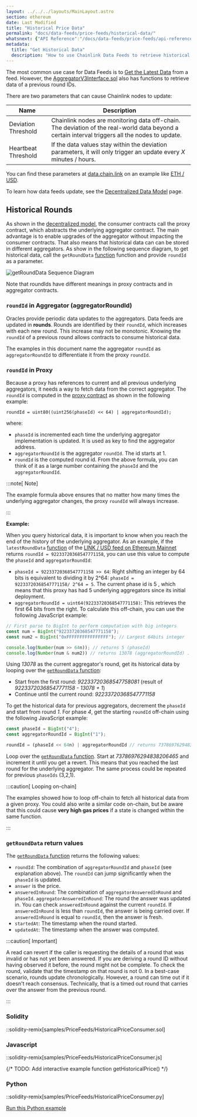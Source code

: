 ```yaml
---
layout: ../../../layouts/MainLayout.astro
section: ethereum
date: Last Modified
title: "Historical Price Data"
permalink: "docs/data-feeds/price-feeds/historical-data/"
whatsnext: {"API Reference":"/docs/data-feeds/price-feeds/api-reference/", "Contract Addresses":"/docs/data-feeds/"}
metadata:
  title: "Get Historical Data"
  description: "How to use Chainlink Data Feeds to retrieve historical data in your smart contracts."
---
```


The most common use case for Data Feeds is to [Get the Latest Data](/data-feeds/price-feeds/) from a feed. However, the [AggregatorV3Interface.sol](https://github.com/smartcontractkit/chainlink/blob/master/contracts/src/v0.8/interfaces/AggregatorV3Interface.sol) also has functions to retrieve data of a previous round IDs.

There are two parameters that can cause Chainlink nodes to update:

| Name                   | Description                                                          |
| ------------------------------- | -------------------------------------------------------------------- |
|  Deviation Threshold     | Chainlink nodes are monitoring data off-chain. The deviation of the real-world data beyond a certain interval triggers all the nodes to update.                  |
|  Heartbeat Threshold | If the data values stay within the deviation parameters, it will only trigger an update every *X* minutes / hours. |


You can find these parameters at [data.chain.link](https://data.chain.link/) on an example like [ETH / USD](https://data.chain.link/ethereum/mainnet/crypto-usd/eth-usd).

To learn how data feeds update, see the [Decentralized Data Model](/architecture-overview/architecture-decentralized-model#aggregator) page.

## Historical Rounds

As shown in the [decentralized model](/architecture-overview/architecture-decentralized-model/), the consumer contracts call the proxy contract, which abstracts the underlying aggregator contract. The main advantage is to enable upgrades of the aggregator without impacting the consumer contracts. That also means that historical data can can be stored in different aggregators.
As show in the following sequence diagram, to get historical data, call the `getRoundData` [function](/data-feeds/price-feeds/api-reference/#getrounddata) function and provide `roundId` as a parameter.

![getRoundData Sequence Diagram](/images/data-feed/getRoundData-sequence.png)

Note that roundIds have different meanings in proxy contracts and in aggregator contracts.

### `roundId` in Aggregator (aggregatorRoundId)

Oracles provide periodic data updates to the aggregators. Data feeds are updated in **rounds**. Rounds are identified by their `roundId`, which increases with each new round. This increase may not be monotonic. Knowing the `roundId` of a previous round allows contracts to consume historical data.

The examples in this document name the aggregator `roundId` as `aggregatorRoundId` to differentiate it from the proxy `roundId`.


### `roundId` in Proxy

Because a proxy has references to current and all previous underlying aggregators, it needs a way to fetch data from the correct aggregator. The `roundId` is computed in the [proxy contract](https://github.com/smartcontractkit/chainlink/blob/develop/contracts/src/v0.7/dev/AggregatorProxy.sol) as shown in the following example:

```solidity
roundId = uint80((uint256(phaseId) << 64) | aggregatorRoundId);
```

where:

- `phaseId` is incremented each time the underlying aggregator implementation is updated. It is used as key to find the aggregator address.
- `aggregatorRoundId` is the aggregator `roundId`. The id starts at 1.
- `roundId` is the computed round id. From the above formula, you can think of it as a large number containing the `phaseId` and the `aggregatorRoundId`.

:::note[ Note]

 The example formula above ensures that no matter how many times the underlying aggregator changes, the proxy `roundId` will always increase.

:::

**Example:**

When you query historical data, it is important to know when you reach the end of the history of the underlying aggregator. As an example, if the `latestRoundData` [function](/data-feeds/price-feeds/api-reference/#latestrounddata) of the [LINK / USD feed on Ethereum Mainnet](/data-feeds/price-feeds/addresses/?network=ethereum) returns `roundId = 92233720368547771158`, you can use this value to compute the `phaseId` and `aggregatorRoundId`:

- `phaseId = 92233720368547771158 >> 64`: Right shifting an integer by 64 bits is equivalent to dividing it by 2^64: `phaseId = 92233720368547771158/ 2^64 = 5`. The current phase id is 5 , which means that this proxy has had 5 underlying aggregators since its initial deployment.
- `aggregatorRoundId = uint64(92233720368547771158)`: This retrieves the first 64 bits from the right. To calculate this off-chain, you can use the following JavaScript example:

```javascript
// First parse to BigInt to perform computation with big integers
const num = BigInt("92233720368547771158");
const num2 = BigInt("0xFFFFFFFFFFFFFFFF"); // Largest 64bits integer

console.log(Number(num >> 64n)); // returns 5 (phaseId)
console.log(Number(num & num2)) // returns 13078 (aggregatorRoundId) . Use & (AND bitwise operator) which sets each bit to _1_ if both bits are _1_
```

Using _13078_ as the current aggregator's round, get its historical data by looping over the [`getRoundData` function](/data-feeds/price-feeds/api-reference/#getrounddata):
- Start from the first round: _92233720368547758081_ (result of _92233720368547771158 - 13078 + 1_)
- Continue until the current round: _92233720368547771158_

To get the historical data for previous aggregators, decrement the `phaseId` and start from round _1_. For phase _4_, get the starting `roundId` off-chain using the following JavaScript example:

```javascript
const phaseId = BigInt("4");
const aggregatorRoundId = BigInt("1");

roundId = (phaseId << 64n) | aggregatorRoundId // returns 73786976294838206465n
```

Loop over the [`getRoundData` function](/data-feeds/price-feeds/api-reference/#getrounddata). Start at _73786976294838206465_ and increment it until you get a revert. This means that you reached the last round for the underlying aggregator. The same process could be repeated for previous `phaseIds` (3,2,1).

:::caution[ Looping on-chain]

 The examples showed how to loop off-chain to fetch all historical data from a given proxy. You could also write a similar code on-chain, but be aware that this could cause **very high gas prices** if a state is changed within the same function.

:::


### `getRoundData` return values

The [`getRoundData` function](/data-feeds/price-feeds/api-reference/#getrounddata) returns the following values:

- `roundId`: The combination of `aggregatorRoundId` and `phaseId` (see explanation above). The `roundId` can jump significantly when the `phaseId` is updated.
- `answer` is the price.
- `answeredInRound`: The combination of `aggregatorAnsweredInRound` and `phaseId`. `aggregatorAnsweredInRound`: The round the answer was updated in. You can check `answeredInRound` against the current `roundId`. If `answeredInRound` is less than `roundId`, the answer is being carried over. If `answeredInRound` is equal to `roundId`, then the answer is fresh.
- `startedAt`: The timestamp when the round started.
- `updatedAt`: The timestamp when the answer was computed.

:::caution[ Important]

 A read can revert if the caller is requesting the details of a round that was invalid or has not yet been answered. If you are deriving a round ID without having observed it before, the round might not be complete. To check the round, validate that the timestamp on that round is not 0.
 In a best-case scenario, rounds update chronologically. However, a round can time out if it doesn't reach consensus. Technically, that is a timed out round that carries over the answer from the previous round.

:::

### Solidity


::solidity-remix[samples/PriceFeeds/HistoricalPriceConsumer.sol]

### Javascript


::solidity-remix[samples/PriceFeeds/HistoricalPriceConsumer.js]

{/* TODO: Add interactive example function getHistoricalPrice() */}

### Python

::solidity-remix[samples/PriceFeeds/HistoricalPriceConsumer.py]

<div class="remix-callout">
    <a href="https://repl.it/@DwightLyle/GetHistoricalPriceWeb3PY">Run this Python example</a>
</div>
